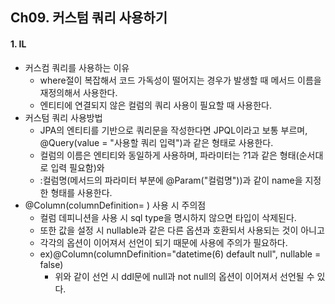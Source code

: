 ## Ch09. 커스텀 쿼리 사용하기
#### 1. IL
- 커스컴 쿼리를 사용하는 이유
  - where절이 복잡해서 코드 가독성이 떨어지는 경우가 발생할 때 메서드 이름을 재정의해서 사용한다.
  - 엔티티에 연결되지 않은 컬럼의 쿼리 사용이 필요할 때 사용한다.
- 커스텀 쿼리 사용방법
  - JPA의 엔티티를 기반으로 쿼리문을 작성한다면 JPQL이라고 보통 부르며, @Query(value = "사용할 쿼리 입력")과 같은 형태로 사용한다.
  - 컬럼의 이름은 엔티티와 동일하게 사용하며, 파라미터는 ?1과 같은 형태(순서대로 입력 필요함)와 
  - :컬럼명(메서드의 파라미터 부분에 @Param("컬럼명"))과 같이 name을 지정한 형태를 사용한다.
- @Column(columnDefinition= ) 사용 시 주의점
  - 컬럼 데피니션을 사용 시 sql type을 명시하지 않으면 타입이 삭제된다.
  - 또한 값을 설정 시 nullable과 같은 다른 옵션과 호환되서 사용되는 것이 아니고
  - 각각의 옵션이 이어져서 선언이 되기 때문에 사용에 주의가 필요하다.
  - ex)@Column(columnDefinition="datetime(6) default null", nullable = false)
    - 위와 같이 선언 시 ddl문에 null과 not null의 옵션이 이어져서 선언될 수 있다.
